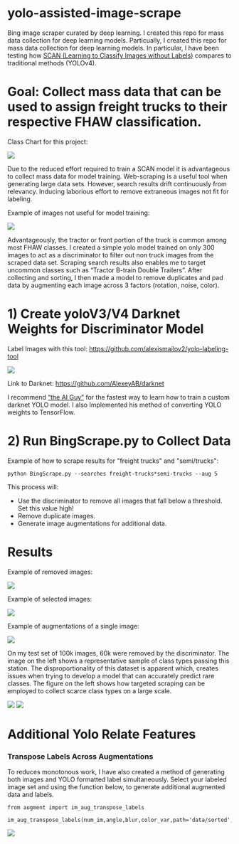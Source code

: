 # yolo-assisted-image-scrape
Bing image scraper curated by deep learning. I created this repo for mass data collection for deep learning models. Particually, I created this repo for mass data collection for deep learning models. In particular, I have been testing how [SCAN (Learning to Classify Images without Labels)]( https://arxiv.org/pdf/2005.12320.pdf) compares to traditional methods (YOLOv4).

# Goal: Collect mass data that can be used to assign freight trucks to their respective FHAW classification.

Class Chart for this project:

![](https://i.ibb.co/xzHJKqV/classes2small.jpg)

Due to the reduced effort required to train a SCAN model it is advantageous to collect mass data for model training. Web-scraping is a useful tool when generating large data sets. However, search results drift continuously from relevancy. Inducing laborious effort to remove extraneous images not fit for labeling.

Example of images not useful for model training:

![](https://i.ibb.co/3pKtD88/badexamplessmall.png)

Advantageously, the tractor or front portion of the truck is common among most FHAW classes. I created a simple yolo model trained on only 300 images to act as a discriminator to filter out non truck images from the scraped data set. Scraping search results also enables me to target uncommon classes such as “Tractor B-train Double Trailers”. After collecting and sorting, I then made a model to remove duplicates and pad data by augmenting each image across 3 factors (rotation, noise, color).

# 1) Create yoloV3/V4 Darknet Weights for Discriminator Model

Label Images with this tool: https://github.com/alexismailov2/yolo-labeling-tool

![](https://media3.giphy.com/media/apWnL996NJojmc0ROd/giphy.gif)

Link to Darknet: https://github.com/AlexeyAB/darknet

I recommend [“the AI Guy”]( https://github.com/theAIGuysCode?tab=repositories) for the fastest way to learn how to train a custom darknet YOLO model. I also Implemented his method of converting YOLO weights to TensorFlow.

# 2) Run BingScrape.py to Collect Data

Example of how to scrape results for "freight trucks" and "semi/trucks": 

```
python BingScrape.py --searches freight-trucks*semi-trucks --aug 5
```

This process will:
 - Use the discriminator to remove all images that fall below a threshold. Set this value high!
 - Remove duplicate images.
 - Generate image augmentations for additional data.

# Results
Example of removed images:

![](https://i.ibb.co/HtKM7qd/Removedsm.png)

Example of selected images:

![](https://i.ibb.co/b698w21/sortedsm.png)

Example of augmentations of a single image:

![](https://i.ibb.co/Tct17xw/augsmall.png)

On my test set of 100k images, 60k were removed by the discriminator.
The image on the left shows a representative sample of class types passing this station. The disproportionality of this dataset is apparent which, creates issues when trying to develop a model that can accurately predict rare classes. The figure on the left shows how targeted scraping can be employed to collect scarce class types on a large scale.  

![](https://i.ibb.co/TrgcY7r/nat-dis.png) 
![](https://i.ibb.co/LSskgP0/targeted.png)

# Additional Yolo Relate Features  

### Transpose Labels Across Augmentations

To reduces monotonous work, I have also created a method of generating both images and YOLO formatted label simultaneously. Select your labeled image set and using the function below, to generate additional augmented data and labels.

```
from augment import im_aug_transpose_labels

im_aug_transpose_labels(num_im,angle,blur,color_var,path='data/sorted',outfile='data/aug_data')
```

![](https://media1.giphy.com/media/gTKVJJZTNta6vHatvB/giphy.gif)


